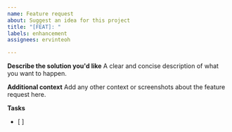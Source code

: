 ```yaml
---
name: Feature request
about: Suggest an idea for this project
title: "[FEAT]: "
labels: enhancement
assignees: ervinteoh

---
```


**Describe the solution you'd like**
A clear and concise description of what you want to happen.

**Additional context**
Add any other context or screenshots about the feature request here.

**Tasks**
- [ ]
